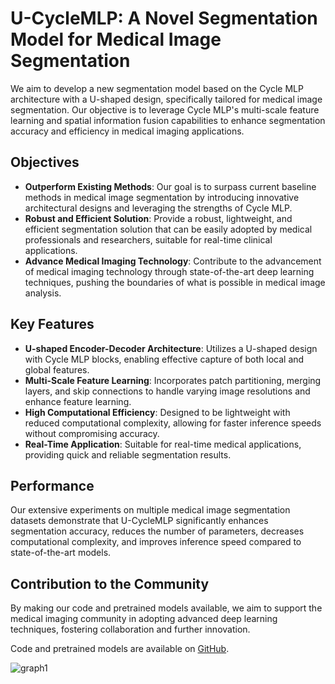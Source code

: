 # U-CycleMLP: A Novel Segmentation Model for Medical Image Segmentation

We aim to develop a new segmentation model based on the Cycle MLP architecture with a U-shaped design, specifically tailored for medical image segmentation. Our objective is to leverage Cycle MLP's multi-scale feature learning and spatial information fusion capabilities to enhance segmentation accuracy and efficiency in medical imaging applications.

## **Objectives**

- **Outperform Existing Methods**: Our goal is to surpass current baseline methods in medical image segmentation by introducing innovative architectural designs and leveraging the strengths of Cycle MLP.
- **Robust and Efficient Solution**: Provide a robust, lightweight, and efficient segmentation solution that can be easily adopted by medical professionals and researchers, suitable for real-time clinical applications.
- **Advance Medical Imaging Technology**: Contribute to the advancement of medical imaging technology through state-of-the-art deep learning techniques, pushing the boundaries of what is possible in medical image analysis.

## **Key Features**

- **U-shaped Encoder-Decoder Architecture**: Utilizes a U-shaped design with Cycle MLP blocks, enabling effective capture of both local and global features.
- **Multi-Scale Feature Learning**: Incorporates patch partitioning, merging layers, and skip connections to handle varying image resolutions and enhance feature learning.
- **High Computational Efficiency**: Designed to be lightweight with reduced computational complexity, allowing for faster inference speeds without compromising accuracy.
- **Real-Time Application**: Suitable for real-time medical applications, providing quick and reliable segmentation results.

## **Performance**

Our extensive experiments on multiple medical image segmentation datasets demonstrate that U-CycleMLP significantly enhances segmentation accuracy, reduces the number of parameters, decreases computational complexity, and improves inference speed compared to state-of-the-art models.

## **Contribution to the Community**

By making our code and pretrained models available, we aim to support the medical imaging community in adopting advanced deep learning techniques, fostering collaboration and further innovation.

Code and pretrained models are available on [GitHub](https://github.com/DaliaAlzubi/U-CycleMLP).


![graph1](https://github.com/DaliaAlzubi/U-CycleMLP/assets/86482704/35238f0d-6411-41b1-9eeb-adcb4c1e7586)
